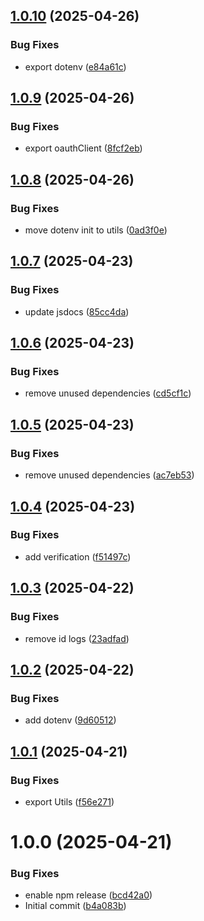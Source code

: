## [1.0.10](https://github.com/netcentric/cm-notify-core/compare/v1.0.9...v1.0.10) (2025-04-26)


### Bug Fixes

* export dotenv ([e84a61c](https://github.com/netcentric/cm-notify-core/commit/e84a61cb1765fccb1d53660dd5ebd6b49be4f84e))

## [1.0.9](https://github.com/netcentric/cm-notify-core/compare/v1.0.8...v1.0.9) (2025-04-26)


### Bug Fixes

* export oauthClient ([8fcf2eb](https://github.com/netcentric/cm-notify-core/commit/8fcf2eb0bf3918e1ca6440a4b329df14e517a0e4))

## [1.0.8](https://github.com/netcentric/cm-notify-core/compare/v1.0.7...v1.0.8) (2025-04-26)


### Bug Fixes

* move dotenv init to utils ([0ad3f0e](https://github.com/netcentric/cm-notify-core/commit/0ad3f0eb232f4de780f32efd71796529473edf2d))

## [1.0.7](https://github.com/netcentric/cm-notify-core/compare/v1.0.6...v1.0.7) (2025-04-23)


### Bug Fixes

* update jsdocs ([85cc4da](https://github.com/netcentric/cm-notify-core/commit/85cc4dad342b697959bf0321b7ca45299fca8608))

## [1.0.6](https://github.com/netcentric/cm-notify-core/compare/v1.0.5...v1.0.6) (2025-04-23)


### Bug Fixes

* remove unused dependencies ([cd5cf1c](https://github.com/netcentric/cm-notify-core/commit/cd5cf1cc58d4b1743dacb0a04bd1f1ea23efe319))

## [1.0.5](https://github.com/netcentric/cm-notify-core/compare/v1.0.4...v1.0.5) (2025-04-23)


### Bug Fixes

* remove unused dependencies ([ac7eb53](https://github.com/netcentric/cm-notify-core/commit/ac7eb534366257b006c6365cd150be9de1613253))

## [1.0.4](https://github.com/netcentric/cm-notify-core/compare/v1.0.3...v1.0.4) (2025-04-23)


### Bug Fixes

* add verification ([f51497c](https://github.com/netcentric/cm-notify-core/commit/f51497c2086195434b140d94095b7173e5ca11e4))

## [1.0.3](https://github.com/netcentric/cm-notify-core/compare/v1.0.2...v1.0.3) (2025-04-22)


### Bug Fixes

* remove id logs ([23adfad](https://github.com/netcentric/cm-notify-core/commit/23adfad8bcabd38931e026dd65d6c99ce2bdc44c))

## [1.0.2](https://github.com/netcentric/cm-notify-core/compare/v1.0.1...v1.0.2) (2025-04-22)


### Bug Fixes

* add dotenv ([9d60512](https://github.com/netcentric/cm-notify-core/commit/9d6051238d3199c84869be4ceac90aeb5d7261c9))

## [1.0.1](https://github.com/netcentric/cm-notify-core/compare/v1.0.0...v1.0.1) (2025-04-21)


### Bug Fixes

* export Utils ([f56e271](https://github.com/netcentric/cm-notify-core/commit/f56e271d7d5104db515aaa83d4aaa6931ea8b5c0))

# 1.0.0 (2025-04-21)


### Bug Fixes

* enable npm release ([bcd42a0](https://github.com/netcentric/cm-notify-core/commit/bcd42a0d1e2d283a5d986e35cb3904a9d34f9b92))
* Initial commit ([b4a083b](https://github.com/netcentric/cm-notify-core/commit/b4a083b3f0d50639ff97267598f4cff0c0d31731))
